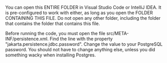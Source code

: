 You can open this ENTIRE FOLDER in Visual Studio Code or IntelliJ IDEA. It is pre-configured to work with either, as long as you open the FOLDER CONTAINING THIS FILE. Do not open any other folder, including the folder that contains the folder that contains this file.

Before running the code, you must open the file src/META-INF/persistence.xml. Find the line with the property "jakarta.persistence.jdbc.password". Change the value to your PostgreSQL password. You should not have to change anything else, unless you did something wacky when installing Postgres.
